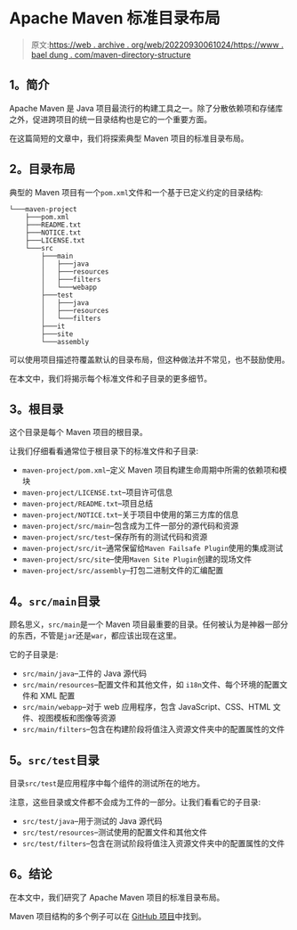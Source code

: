# Apache Maven 标准目录布局

> 原文:[https://web . archive . org/web/20220930061024/https://www . bael dung . com/maven-directory-structure](https://web.archive.org/web/20220930061024/https://www.baeldung.com/maven-directory-structure)

## **1。简介**

Apache Maven 是 Java 项目最流行的构建工具之一。除了分散依赖项和存储库之外，促进跨项目的统一目录结构也是它的一个重要方面。

在这篇简短的文章中，我们将探索典型 Maven 项目的标准目录布局。

## **2。目录布局**

典型的 Maven 项目有一个`pom.xml`文件和一个基于已定义约定的目录结构:

```
└───maven-project
    ├───pom.xml
    ├───README.txt
    ├───NOTICE.txt
    ├───LICENSE.txt
    └───src
        ├───main
        │   ├───java
        │   ├───resources
        │   ├───filters
        │   └───webapp
        ├───test
        │   ├───java
        │   ├───resources
        │   └───filters
        ├───it
        ├───site
        └───assembly
```

可以使用项目描述符覆盖默认的目录布局，但这种做法并不常见，也不鼓励使用。

在本文中，我们将揭示每个标准文件和子目录的更多细节。

## **3。根目录**

这个目录是每个 Maven 项目的根目录。

让我们仔细看看通常位于根目录下的标准文件和子目录:

*   `maven-project/pom.xml`–定义 Maven 项目构建生命周期中所需的依赖项和模块
*   `maven-project/LICENSE.txt`–项目许可信息
*   `maven-project/README.txt`–项目总结
*   `maven-project/NOTICE.txt`–关于项目中使用的第三方库的信息
*   `maven-project/src/main`–包含成为工件一部分的源代码和资源
*   `maven-project/src/test`–保存所有的测试代码和资源
*   `maven-project/src/it`–通常保留给`Maven Failsafe Plugin`使用的集成测试
*   `maven-project/src/site`–使用`Maven Site Plugin`创建的现场文件
*   `maven-project/src/assembly`–打包二进制文件的汇编配置

## **4。`src/main`目录**

顾名思义，`src/main`是一个 Maven 项目最重要的目录。任何被认为是神器一部分的东西，不管是`jar`还是`war`，都应该出现在这里。

它的子目录是:

*   `src/main/java`–工件的 Java 源代码
*   `src/main/resources`–配置文件和其他文件，如 `i18n`文件、每个环境的配置文件和 XML 配置
*   `src/main/webapp`–对于 web 应用程序，包含 JavaScript、CSS、HTML 文件、视图模板和图像等资源
*   `src/main/filters`–包含在构建阶段将值注入资源文件夹中的配置属性的文件

## **5。`src/test`目录**

目录`src/test`是应用程序中每个组件的测试所在的地方。

注意，这些目录或文件都不会成为工件的一部分。让我们看看它的子目录:

*   `src/test/java`–用于测试的 Java 源代码
*   `src/test/resources`–测试使用的配置文件和其他文件
*   `src/test/filters`–包含在测试阶段将值注入资源文件夹中的配置属性的文件

## **6。结论**

在本文中，我们研究了 Apache Maven 项目的标准目录布局。

Maven 项目结构的多个例子可以在 [GitHub 项目](https://web.archive.org/web/20220628152849/https://github.com/eugenp/tutorials/tree/master/maven-modules)中找到。